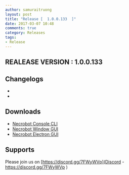 ```yaml
---
author: samuraitruong
layout: post
title: "Release [  1.0.0.133  ]"
date: 2017-03-07 10:48
comments: true
category: Releases
tags:
- Release
---
```


## REALEASE VERSION : 1.0.0.133


## Changelogs
- 
- 


## Downloads
- [Necrobot Console CLI](/releases/1.0.0.133/Necrobot.CLI.zip)
- [Necrobot Window GUI](/releases/1.0.0.133/Necrobot.Win.zip)
- [Necrobot Electron GUI](/releases/1.0.0.133/Necrobot.Electron.GUI.zip)


## Supports

Please join us on [https://discord.gg/7FWyWVp](Discord - https://discord.gg/7FWyWVp )
